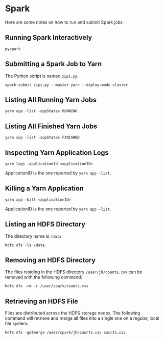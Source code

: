 Spark
=====

Here are some notes on how to run and submit Spark jobs.

## Running Spark Interactively

```
pyspark
```

## Submitting a Spark Job to Yarn

The Python script is named `zips.py`.
```
spark-submit zips.py --master yarn --deploy-mode cluster
```

## Listing All Running Yarn Jobs

```
yarn app -list -appStates RUNNING
```

## Listing All Finished Yarn Jobs

```
yarn app -list -appStates FINISHED
```

## Inspecting Yarn Application Logs

```
yarn logs -applicationId <applicationID>
```
ApplicationID is the one reported by `yarn app -list`.

## Killing a Yarn Application
```
yarn app -kill <applicationID>
```
ApplicationID is the one reported by `yarn app -list`.

## Listing an HDFS Directory

The directory name is `/data`.
```
hdfs dfs -ls /data
```

## Removing an HDFS Directory

The files residing in the HDFS directory `/user/jh/counts.csv` can be removed with the following command:
```
hdfs dfs -rm -r /user/spark/counts.csv
```

## Retrieving an HDFS File

Files are distributed across the HDFS storage nodes.
The following command will retrieve and merge all files into a single one
on a regular, local file system:
```
hdfs dfs -getmerge /user/spark/jh/counts.csv counts.csv
```

